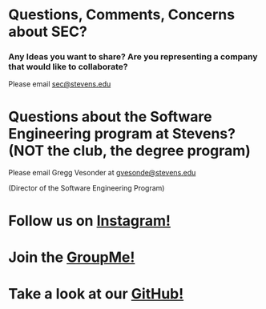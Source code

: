 # Questions, Comments, Concerns about SEC? 
### Any Ideas you want to share? Are you representing a company that would like to collaborate?

Please email sec@stevens.edu

# Questions about the Software Engineering program at Stevens? (NOT the club, the degree program)

Please email Gregg Vesonder at gvesonde@stevens.edu

(Director of the Software Engineering Program)

# Follow us on [Instagram!](https://www.instagram.com/secstevens/?utm_source=ig_profile_share&igshid=11oehey6qskqx)
# Join the [GroupMe!](https://web.groupme.com/join_group/47489910/Iw5HVV)
# Take a look at our [GitHub!](https://github.com/StevensSEC)